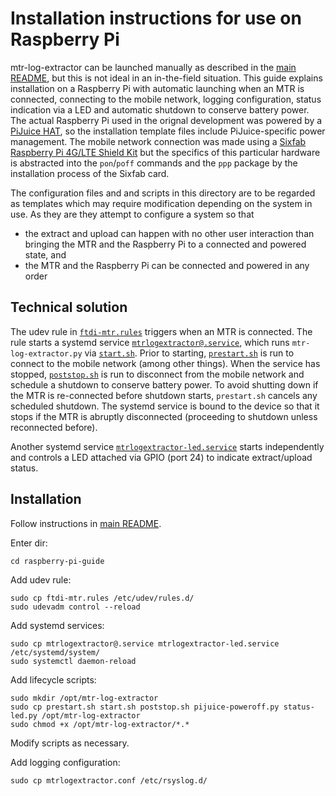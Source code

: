 # Installation instructions for use on Raspberry Pi

mtr-log-extractor can be launched manually as described in the [main README](../README), but
this is not ideal in an in-the-field situation. This guide explains
installation on a Raspberry Pi with automatic launching when an MTR is
connected, connecting to the mobile network, logging configuration, status
indication via a LED and automatic shutdown to conserve battery power. The
actual Raspberry Pi used in the orignal development was powered by a [PiJuice
HAT](https://uk.pi-supply.com/products/pijuice-standard), so the installation
template files include PiJuice-specific power management. The mobile network
connection was made using a [Sixfab Raspberry Pi 4G/LTE Shield
Kit](https://sixfab.com/product/raspberry-pi-4g-lte-shield-kit/) but the
specifics of this particular hardware is abstracted into the `pon`/`poff`
commands and the `ppp` package by the installation process of the Sixfab card.

The configuration files and and scripts in this directory are to be regarded as
templates which may require modification depending on the system in use. As
they are they attempt to configure a system so that

* the extract and upload can happen with no other user interaction than
  bringing the MTR and the Raspberry Pi to a connected and powered state, and
* the MTR and the Raspberry Pi can be connected and powered in any order


## Technical solution

The udev rule in [`ftdi-mtr.rules`](ftdi-mtr.rules) triggers when an MTR is connected. The rule
starts a systemd service [`mtrlogextractor@.service`](mtrlogextractor@.service), which runs
`mtr-log-extractor.py` via [`start.sh`](start.sh). Prior to starting, [`prestart.sh`](prestart.sh) is run
to connect to the mobile network (among other things). When the service has
stopped, [`poststop.sh`](poststop.sh) is run to disconnect from the mobile network and
schedule a shutdown to conserve battery power. To avoid shutting down if the
MTR is re-connected before shutdown starts, `prestart.sh` cancels any scheduled
shutdown. The systemd service is bound to the device so that it stops if the
MTR is abruptly disconnected (proceeding to shutdown unless reconnected
before).

Another systemd service
[`mtrlogextractor-led.service`](mtrlogextractor-led.service) starts
independently and controls a LED attached via GPIO (port 24) to indicate
extract/upload status.

## Installation

Follow instructions in [main README](../README.md).

Enter dir:

    cd raspberry-pi-guide

Add udev rule:

    sudo cp ftdi-mtr.rules /etc/udev/rules.d/
    sudo udevadm control --reload

Add systemd services:

    sudo cp mtrlogextractor@.service mtrlogextractor-led.service /etc/systemd/system/
    sudo systemctl daemon-reload

Add lifecycle scripts:

    sudo mkdir /opt/mtr-log-extractor
    sudo cp prestart.sh start.sh poststop.sh pijuice-poweroff.py status-led.py /opt/mtr-log-extractor
    sudo chmod +x /opt/mtr-log-extractor/*.*

Modify scripts as necessary.

Add logging configuration:

    sudo cp mtrlogextractor.conf /etc/rsyslog.d/
